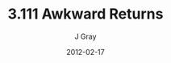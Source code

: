 ---
title: '3.111 Awkward Returns'
alt: 'Mysteries of the Arcana'
date: '2012-02-17'
author: 'J Gray'
artist: 'Gennifer'
chapter: '3 Two by Two'
filler: false
---